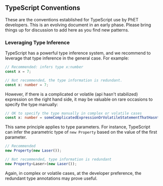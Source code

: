 ## TypeScript Conventions

These are the conventions established for TypeScript use by PhET developers. This is an evolving document in an early
phase. Please bring things up for discussion to add here as you find new patterns.

### Leveraging Type Inference

TypeScript has a powerful type inference system, and we recommend to leverage that type inference in the general case.
For example:

```ts
// Recommended: infers type x:number
const x = 7; 

// Not recommended, the type information is redundant.
const x: number = 7;
```

However, if there is a complicated or volatile (api hasn't stabilized) expression on the right hand side, it may be valuable on rare occasions to 
specify the type manually:

```ts
// OK to specify the type manually in complex or volatile cases
const x: number = someComplicatedExpressionOrVolatileStatementThatHasntStabilized();
```

This same principle applies to type parameters.  For instance, TypeScript can infer the parametric type of `new Property`
based on the value of the first parameter.

```ts
// Recommended
new Property(new Laser());

// Not recommended, type information is redundant
new Property<Laser>(new Laser());
```

Again, in complex or volatile cases, at the developer preference, the redundant type annotations may prove useful.